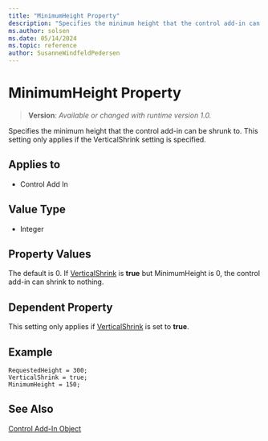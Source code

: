 ```yaml
---
title: "MinimumHeight Property"
description: "Specifies the minimum height that the control add-in can be shrunk to."
ms.author: solsen
ms.date: 05/14/2024
ms.topic: reference
author: SusanneWindfeldPedersen
---
```

[//]: # (START>DO_NOT_EDIT)
[//]: # (IMPORTANT:Do not edit any of the content between here and the END>DO_NOT_EDIT.)
[//]: # (Any modifications should be made in the .xml files in the ModernDev repo.)
# MinimumHeight Property
> **Version**: _Available or changed with runtime version 1.0._

Specifies the minimum height that the control add-in can be shrunk to. This setting only applies if the VerticalShrink setting is specified.

## Applies to
-   Control Add In

[//]: # (IMPORTANT: END>DO_NOT_EDIT)

## Value Type 
  
- Integer 

## Property Values 

The default is 0. If [VerticalShrink](devenv-verticalshrink-property.md) is **true** but MinimumHeight is 0, the control add-in can shrink to nothing.

## Dependent Property

This setting only applies if [VerticalShrink](devenv-verticalshrink-property.md) is set to **true**.

## Example 

```AL
RequestedHeight = 300;
VerticalShrink = true;
MinimumHeight = 150;
```

## See Also  

[Control Add-In Object](../devenv-control-addin-object.md)   
 